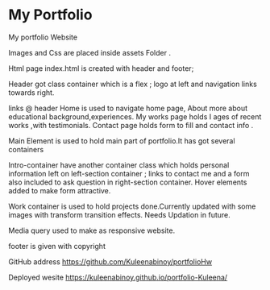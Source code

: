 # My Portfolio

My portfolio Website

Images and Css are placed inside assets Folder .

Html page index.html is created with header and footer;

Header got class container which is a flex ; logo at left and navigation links towards right.

links @ header
Home is used to navigate home page,
About more about educational background,experiences.
My works page holds I ages of recent works ,with testimonials.
Contact page holds form to fill and contact info .

Main Element is used to hold main part of portfolio.It has got several containers

Intro-container have another container class
which holds personal information left on left-section container ;
links to contact me and a form also included to ask question in right-section container.
Hover elements added to make form attractive.

Work container is used to hold projects done.Currently updated with some images with transform transition effects.
Needs Updation in future.

Media query used to make as responsive website.

footer is given with copyright

GitHub address https://github.com/Kuleenabinoy/portfolioHw

Deployed wesite https://kuleenabinoy.github.io/portfolio-Kuleena/
